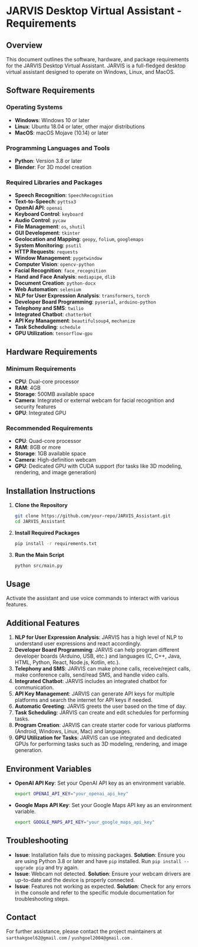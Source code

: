 # JARVIS Desktop Virtual Assistant - Requirements

## Overview
This document outlines the software, hardware, and package requirements for the JARVIS Desktop Virtual Assistant. JARVIS is a full-fledged desktop virtual assistant designed to operate on Windows, Linux, and MacOS.

## Software Requirements
### Operating Systems
- **Windows**: Windows 10 or later
- **Linux**: Ubuntu 18.04 or later, other major distributions
- **MacOS**: macOS Mojave (10.14) or later

### Programming Languages and Tools
- **Python**: Version 3.8 or later
- **Blender**: For 3D model creation

### Required Libraries and Packages
- **Speech Recognition**: `SpeechRecognition`
- **Text-to-Speech**: `pyttsx3`
- **OpenAI API**: `openai`
- **Keyboard Control**: `keyboard`
- **Audio Control**: `pycaw`
- **File Management**: `os`, `shutil`
- **GUI Development**: `tkinter`
- **Geolocation and Mapping**: `geopy`, `folium`, `googlemaps`
- **System Monitoring**: `psutil`
- **HTTP Requests**: `requests`
- **Window Management**: `pygetwindow`
- **Computer Vision**: `opencv-python`
- **Facial Recognition**: `face_recognition`
- **Hand and Face Analysis**: `mediapipe`, `dlib`
- **Document Creation**: `python-docx`
- **Web Automation**: `selenium`
- **NLP for User Expression Analysis**: `transformers`, `torch`
- **Developer Board Programming**: `pyserial`, `arduino-python`
- **Telephony and SMS**: `twilio`
- **Integrated Chatbot**: `chatterbot`
- **API Key Management**: `beautifulsoup4`, `mechanize`
- **Task Scheduling**: `schedule`
- **GPU Utilization**: `tensorflow-gpu`

## Hardware Requirements
### Minimum Requirements
- **CPU**: Dual-core processor
- **RAM**: 4GB
- **Storage**: 500MB available space
- **Camera**: Integrated or external webcam for facial recognition and security features
- **GPU**: Integrated GPU

### Recommended Requirements
- **CPU**: Quad-core processor
- **RAM**: 8GB or more
- **Storage**: 1GB available space
- **Camera**: High-definition webcam
- **GPU**: Dedicated GPU with CUDA support (for tasks like 3D modeling, rendering, and image generation)

## Installation Instructions
1. **Clone the Repository**
    ```bash
    git clone https://github.com/your-repo/JARVIS_Assistant.git
    cd JARVIS_Assistant
    ```

2. **Install Required Packages**
    ```bash
    pip install -r requirements.txt
    ```

3. **Run the Main Script**
    ```bash
    python src/main.py
    ```

## Usage
Activate the assistant and use voice commands to interact with various features.

## Additional Features
1. **NLP for User Expression Analysis**: JARVIS has a high level of NLP to understand user expressions and react accordingly.
2. **Developer Board Programming**: JARVIS can help program different developer boards (Arduino, USB, etc.) and languages (C, C++, Java, HTML, Python, React, Node.js, Kotlin, etc.).
3. **Telephony and SMS**: JARVIS can make phone calls, receive/reject calls, make conference calls, send/read SMS, and handle video calls.
4. **Integrated Chatbot**: JARVIS includes an integrated chatbot for communication.
5. **API Key Management**: JARVIS can generate API keys for multiple platforms and search the internet for API keys if needed.
6. **Automatic Greeting**: JARVIS greets the user based on the time of day.
7. **Task Scheduling**: JARVIS can create and edit schedules for performing tasks.
8. **Program Creation**: JARVIS can create starter code for various platforms (Android, Windows, Linux, Mac) and languages.
9. **GPU Utilization for Tasks**: JARVIS can use integrated and dedicated GPUs for performing tasks such as 3D modeling, rendering, and image generation.

## Environment Variables
- **OpenAI API Key**: Set your OpenAI API key as an environment variable.
    ```bash
    export OPENAI_API_KEY="your_openai_api_key"
    ```
- **Google Maps API Key**: Set your Google Maps API key as an environment variable.
    ```bash
    export GOOGLE_MAPS_API_KEY="your_google_maps_api_key"
    ```

## Troubleshooting
- **Issue**: Installation fails due to missing packages.
  **Solution**: Ensure you are using Python 3.8 or later and have `pip` installed. Run `pip install --upgrade pip` and try again.
- **Issue**: Webcam not detected.
  **Solution**: Ensure your webcam drivers are up-to-date and the device is properly connected.
- **Issue**: Features not working as expected.
  **Solution**: Check for any errors in the console and refer to the specific module documentation for troubleshooting steps.

## Contact
For further assistance, please contact the project maintainers at `sarthakgoel62@gmail.com` / `yushgoel2004@gmail.com` .
